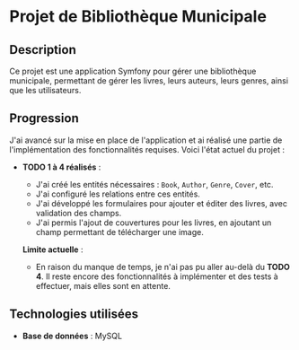 # Projet de Bibliothèque Municipale

## Description

Ce projet est une application Symfony pour gérer une bibliothèque municipale, permettant de gérer les livres, leurs auteurs, leurs genres, ainsi que les utilisateurs.

## Progression

J'ai avancé sur la mise en place de l'application et ai réalisé une partie de l'implémentation des fonctionnalités requises. Voici l'état actuel du projet :

- **TODO 1 à 4 réalisés** :
  - J'ai créé les entités nécessaires : `Book`, `Author`, `Genre`, `Cover`, etc.
  - J'ai configuré les relations entre ces entités.
  - J'ai développé les formulaires pour ajouter et éditer des livres, avec validation des champs.
  - J'ai permis l'ajout de couvertures pour les livres, en ajoutant un champ permettant de télécharger une image.
  
  **Limite actuelle** :
  - En raison du manque de temps, je n'ai pas pu aller au-delà du **TODO 4**. Il reste encore des fonctionnalités à implémenter et des tests à effectuer, mais elles sont en attente.

## Technologies utilisées

- **Base de données** : MySQL
